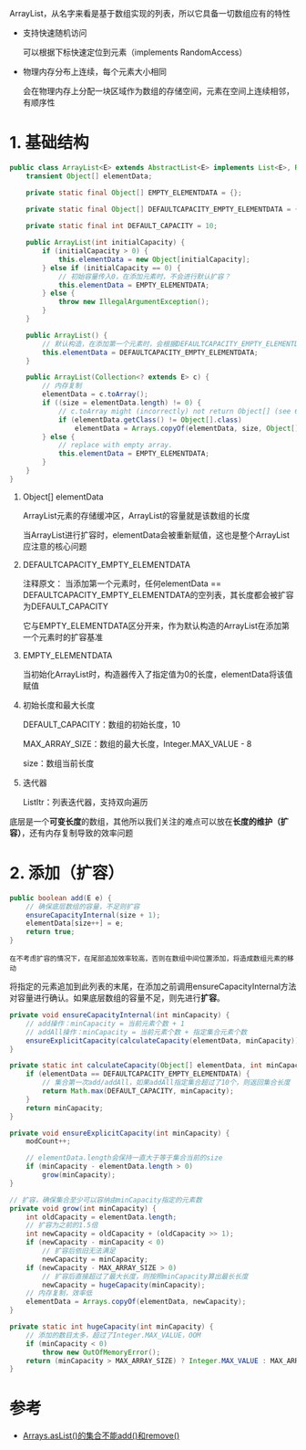 ArrayList，从名字来看是基于数组实现的列表，所以它具备一切数组应有的特性

- 支持快速随机访问

    可以根据下标快速定位到元素（implements RandomAccess）

- 物理内存分布上连续，每个元素大小相同

    会在物理内存上分配一块区域作为数组的存储空间，元素在空间上连续相邻，有顺序性

# **1. 基础结构**

```java
public class ArrayList<E> extends AbstractList<E> implements List<E>, RandomAccess, Cloneable, java.io.Serializable {
    transient Object[] elementData;

    private static final Object[] EMPTY_ELEMENTDATA = {};
    
    private static final Object[] DEFAULTCAPACITY_EMPTY_ELEMENTDATA = {};

    private static final int DEFAULT_CAPACITY = 10;

    public ArrayList(int initialCapacity) {
        if (initialCapacity > 0) {
            this.elementData = new Object[initialCapacity];
        } else if (initialCapacity == 0) {
            // 初始容量传入0，在添加元素时，不会进行默认扩容？
            this.elementData = EMPTY_ELEMENTDATA;
        } else {
            throw new IllegalArgumentException();
        }
    }

    public ArrayList() {
        // 默认构造，在添加第一个元素时，会根据DEFAULTCAPACITY_EMPTY_ELEMENTDATA来进行默认扩容，长度为10
        this.elementData = DEFAULTCAPACITY_EMPTY_ELEMENTDATA;
    }

    public ArrayList(Collection<? extends E> c) {
        // 内存复制
        elementData = c.toArray();
        if ((size = elementData.length) != 0) {
            // c.toArray might (incorrectly) not return Object[] (see 6260652)
            if (elementData.getClass() != Object[].class)
                elementData = Arrays.copyOf(elementData, size, Object[].class);
        } else {
            // replace with empty array.
            this.elementData = EMPTY_ELEMENTDATA;
        }
    }
}
```

1. Object[] elementData

    ArrayList元素的存储缓冲区，ArrayList的容量就是该数组的长度

    当ArrayList进行扩容时，elementData会被重新赋值，这也是整个ArrayList应注意的核心问题

2. DEFAULTCAPACITY_EMPTY_ELEMENTDATA

    注释原文：
    当添加第一个元素时，任何elementData == DEFAULTCAPACITY_EMPTY_ELEMENTDATA的空列表，其长度都会被扩容为DEFAULT_CAPACITY

    它与EMPTY_ELEMENTDATA区分开来，作为默认构造的ArrayList在添加第一个元素时的扩容基准

3. EMPTY_ELEMENTDATA

    当初始化ArrayList时，构造器传入了指定值为0的长度，elementData将该值赋值

4. 初始长度和最大长度

    DEFAULT_CAPACITY：数组的初始长度，10

    MAX_ARRAY_SIZE：数组的最大长度，Integer.MAX_VALUE - 8

    size：数组当前长度

5. 迭代器

    ListItr：列表迭代器，支持双向遍历

底层是一个**可变长度**的数组，其他所以我们关注的难点可以放在**长度的维护（扩容）**，还有内存复制导致的效率问题

# **2. 添加（扩容）**

```java
public boolean add(E e) {
    // 确保底层数组的容量，不足则扩容
    ensureCapacityInternal(size + 1);
    elementData[size++] = e;
    return true;
}
```

    在不考虑扩容的情况下，在尾部追加效率较高，否则在数组中间位置添加，将造成数组元素的移动

将指定的元素追加到此列表的末尾，在添加之前调用ensureCapacityInternal方法对容量进行确认。如果底层数组的容量不足，则先进行**扩容**。

```java
private void ensureCapacityInternal(int minCapacity) {
    // add操作：minCapacity = 当前元素个数 + 1
    // addAll操作：minCapacity = 当前元素个数 + 指定集合元素个数
    ensureExplicitCapacity(calculateCapacity(elementData, minCapacity));
}

private static int calculateCapacity(Object[] elementData, int minCapacity) {
    if (elementData == DEFAULTCAPACITY_EMPTY_ELEMENTDATA) {
        // 集合第一次add/addAll，如果addAll指定集合超过了10个，则返回集合长度
        return Math.max(DEFAULT_CAPACITY, minCapacity);
    }
    return minCapacity;
}

private void ensureExplicitCapacity(int minCapacity) {
    modCount++;

    // elementData.length会保持一直大于等于集合当前的size
    if (minCapacity - elementData.length > 0)
        grow(minCapacity);
}

// 扩容，确保集合至少可以容纳由minCapacity指定的元素数
private void grow(int minCapacity) {
    int oldCapacity = elementData.length;
    // 扩容为之前的1.5倍
    int newCapacity = oldCapacity + (oldCapacity >> 1);
    if (newCapacity - minCapacity < 0)
        // 扩容后依旧无法满足
        newCapacity = minCapacity;
    if (newCapacity - MAX_ARRAY_SIZE > 0)
        // 扩容后直接超过了最大长度，则按照minCapacity算出最长长度
        newCapacity = hugeCapacity(minCapacity);
    // 内存复制，效率低
    elementData = Arrays.copyOf(elementData, newCapacity);
}

private static int hugeCapacity(int minCapacity) {
    // 添加的数目太多，超过了Integer.MAX_VALUE，OOM
    if (minCapacity < 0)
        throw new OutOfMemoryError();
    return (minCapacity > MAX_ARRAY_SIZE) ? Integer.MAX_VALUE : MAX_ARRAY_SIZE;
}
```


# 参考
- [Arrays.asList()的集合不能add()和remove()](https://blog.csdn.net/javaboyweng/article/details/114631958)
